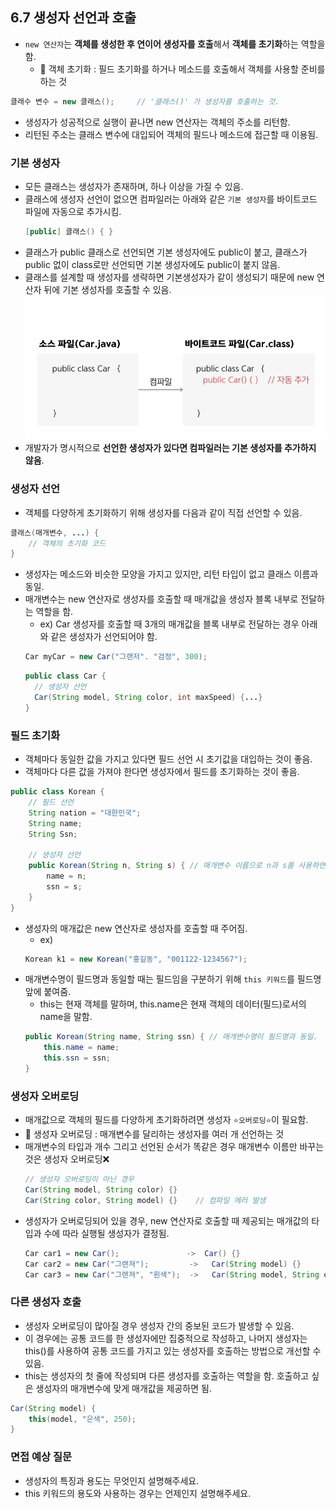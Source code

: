 ## 6.7 생성자 선언과 호출
- `new 연산자`는 **객체를 생성한 후 연이어 생성자를 호출**해서 **객체를 초기화**하는 역할을 함.
  - 💠 객체 초기화 : 필드 초기화를 하거나 메소드를 호출해서 객체를 사용할 준비를 하는 것
```java
클래수 변수 = new 클래스();     // '클래스()' 가 생성자를 호출하는 것.
```
- 생성자가 성공적으로 실행이 끝나면 new 연산자는 객체의 주소를 리턴함.
- 리턴된 주소는 클래스 변수에 대입되어 객체의 필드나 메소드에 접근할 때 이용됨.

### 기본 생성자
- 모든 클래스는 생성자가 존재하며, 하나 이상을 가질 수 있음.
- 클래스에 생성자 선언이 없으면 컴파일러는 아래와 같은 `기본 생성자`를 바이트코드 파일에 자동으로 추가시킴.
  ```java
  [public] 클래스() { }
  ```
- 클래스가 public 클래스로 선언되면 기본 생성자에도 public이 붙고, 클래스가 public 없이 class로만 선언되면 기본 생성자에도 public이 붙지 않음.
- 클래스를 설계할 때 생성자를 생략하면 기본생성자가 같이 생성되기 때문에 new 연산자 뒤에 기본 생성자를 호출할 수 있음.
![img.png](img/기본생성자.png)
- 개발자가 명시적으로 **선언한 생성자가 있다면 컴파일러는 기본 생성자를 추가하지 않음**.

### 생성자 선언
- 객체를 다양하게 초기화하기 위해 생성자를 다음과 같이 직접 선언할 수 있음.
```java
클래스(매개변수, ...) {
    // 객체의 초기화 코드
}
```
- 생성자는 메소드와 비슷한 모양을 가지고 있지만, 리턴 타입이 없고 클래스 이름과 동일.
- 매개변수는 new 연산자로 생성자를 호출할 때 매개값을 생성자 블록 내부로 전달하는 역할을 함.
  - ex) Car 생성자를 호출할 때 3개의 매개값을 블록 내부로 전달하는 경우 아래와 같은 생성자가 선언되어야 함.
  ```java
  Car myCar = new Car("그랜저". "검정", 300);
  ```
  ```java
  public class Car {
    // 생성자 선언
    Car(String model, String color, int maxSpeed) {...}
  }
  ```

### 필드 초기화
- 객체마다 동일한 값을 가지고 있다면 필드 선언 시 초기값을 대입하는 것이 좋음.
- 객체마다 다른 값을 가져야 한다면 생성자에서 필드를 초기화하는 것이 좋음.
```java
public class Korean {
    // 필드 선언
    String nation = "대한민국";
    String name;
    String Ssn;
    
    // 생성자 선언
    public Korean(String n, String s) { // 매개변수 이름으로 n과 s를 사용하면 가독성 안 좋음.
        name = n;
        ssn = s;
    }
}
```
- 생성자의 매개값은 new 연산자로 생성자를 호출할 때 주어짐.
  - ex)
  ```java
  Korean k1 = new Korean("홍길동", "001122-1234567");
  ```
- 매개변수명이 필드명과 동일할 때는 필드임을 구분하기 위해 `this 키워드`를 필드명 앞에 붙여줌.
  - this는 현재 객체를 말하며, this.name은 현재 객체의 데이터(필드)로서의 name을 말함.
  ```java
  public Korean(String name, String ssn) { // 매개변수명이 필드명과 동일.
      this.name = name;
      this.ssn = ssn;
  }
  ```

### 생성자 오버로딩
- 매개값으로 객체의 필드를 다양하게 초기화하려면 생성자 `⭐️오버로딩⭐️`이 필요함.
- 💠 생성자 오버로딩 : 매개변수를 달리하는 생성자를 여러 개 선언하는 것
- 매개변수의 타입과 개수 그리고 선언된 순서가 똑같은 경우 매개변수 이름만 바꾸는 것은 생성자 오버로딩❌
  ```java
  // 생성자 오버로딩이 아닌 경우
  Car(String model, String color) {}
  Car(String color, String model) {}    // 컴파일 에러 발생
  ```
- 생성자가 오버로딩되어 있을 경우, new 연산자로 호출할 때 제공되는 매개값의 타입과 수에 따라 실행될 생성자가 결정됨.
  ```java
  Car car1 = new Car();               ->  Car() {}
  Car car2 = new Car("그랜져");         ->   Car(String model) {}
  Car car3 = new Car("그랜져", "흰색");  ->   Car(String model, String color) {}
  ```

### 다른 생성자 호출
- 생성자 오버로딩이 많아질 경우 생성자 간의 중보된 코드가 발생할 수 있음.
- 이 경우에는 공통 코드를 한 생성자에만 집중적으로 작성하고, 나머지 생성자는 this()를 사용하여 공통 코드를 가지고 있는 생성자를 호출하는 방법으로 개선할 수 있음.
- this는 생성자의 첫 줄에 작성되며 다른 생성자를 호출하는 역할을 함. 호출하고 싶은 생성자의 매개변수에 맞게 매개값을 제공하면 됨.
```java
Car(String model) {
    this(model, "은색", 250);
}
```

### 면접 예상 질문
- 생성자의 특징과 용도는 무엇인지 설명해주세요.
- this 키워드의 용도와 사용하는 경우는 언제인지 설명해주세요.